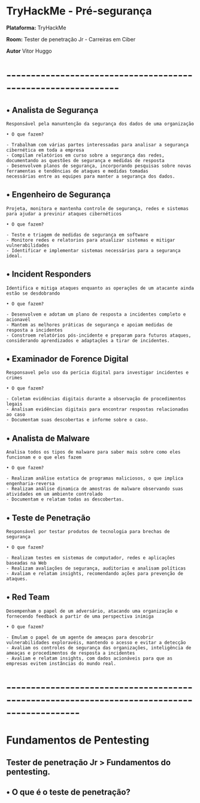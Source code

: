 # TryHackMe - Pré-segurança

**Plataforma:** TryHackMe

**Room:** Tester de penetração Jr - Carreiras em Ciber

**Autor** Vitor Huggo
# -------------------------------------------------------------


## • Analista de Segurança 
    Responsável pela manuntenção da segurança dos dados de uma organização

    • O que fazem?

    - Trabalham com várias partes interessadas para analisar a segurança cibernética em toda a empresa 
    - Compilam relatórios em curso sobre a segurança das redes, documentando as questões de segurança e medidas de resposta 
    - Desenvolvem planos de segurança, incorporando pesquisas sobre novas ferramentas e tendências de ataques e medidas tomadas
    necessárias entre as equipes para manter a segurança dos dados.

## • Engenheiro de Segurança 
    Projeta, monitora e mantenha controle de segurança, redes e sistemas para ajudar a previnir ataques cibernéticos

    • O que fazem?

    - Teste e triagem de medidas de segurança em software
    - Monitore redes e relatorios para atualizar sistemas e mitigar vulnerabilidades 
    - Identificar e implementar sistemas necessários para a segurança ideal.

## • Incident Responders
    Identifica e mitiga ataques enquanto as operações de um atacante ainda estão se desdobrando

    • O que fazem? 

    - Desenvolvem e adotam um plano de resposta a incidentes completo e acionavél
    - Mantem as melhores práticas de segurança e apoiam medidas de resposta a incidentes
    - Constroem relatórios pós-incidente e preparam para futuros ataques, considerando aprendizados e adaptações a tirar de incidentes.

## • Examinador de Forence Digital
    Responsavel pelo uso da perícia digital para investigar incidentes e crimes

    • O que fazem?

    - Coletam evidências digitais durante a observação de procedimentos legais 
    - Analisam evidências digitais para encontrar respostas relacionadas ao caso
    - Documentam suas descobertas e informe sobre o caso.

## • Analista de Malware
    Analisa todos os tipos de malware para saber mais sobre como eles funcionam e o que eles fazem

    • O que fazem?

    - Realizam análise estatica de programas maliciosos, o que implica engenharia-reversa
    - Realizam análise dinamica de amostras de malware observando suas atividades em um ambiente controlado
    - Documentam e relatam todas as descobertas.

## • Teste de Penetração 
    Responsável por testar produtos de tecnologia para brechas de segurança 

    • O que fazem?

    - Realizam testes em sistemas de computador, redes e aplicações baseadas na Web
    - Realizam avaliações de segurança, auditorias e analisam políticas
    - Avaliam e relatam insights, recomendando ações para prevenção de ataques.

## • Red Team 
    Desempenham o papel de um adversário, atacando uma organização e fornecendo feedback a partir de uma perspectiva inimiga 

    • O que fazem?

    - Emulam o papel de um agente de ameaças para descobrir vulnerabilidades exploravéis, mantendo o acesso e evitar a detecção
    - Avaliam os controles de segurança das organizações, inteligência de ameaças e procedimentos de resposta a incidentes 
    - Avaliam e relatam insights, com dados acionáveis para que as empresas evitem instâncias do mundo real.
# -------------------------------------------------------------------------------------------

# Fundamentos de Pentesting
## Tester de penetração Jr > Fundamentos do pentesting.

## • O que é o teste de penetração?
    

